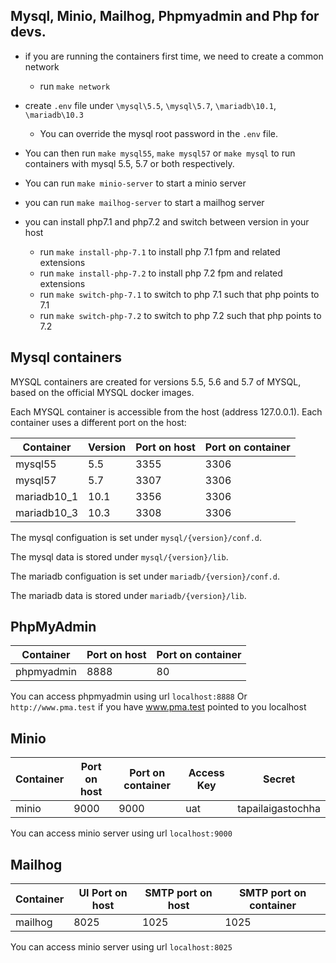 Mysql, Minio, Mailhog, Phpmyadmin and Php for devs.
----------------
  - if you are running the containers first time, we need to create a common network
    - run `make network`

  - create `.env` file under `\mysql\5.5`, `\mysql\5.7`, `\mariadb\10.1`, `\mariadb\10.3`
    * You can override the mysql root password in the `.env` file.

  - You can then run `make mysql55`,  `make mysql57` or `make mysql` to run containers with mysql 5.5, 5.7 or both respectively.
  
  - You can run `make minio-server` to start a minio server
  
  - you can run `make mailhog-server` to start a mailhog server
  
  - you can install php7.1 and php7.2 and switch between version in your host
      - run  `make install-php-7.1` to install php 7.1 fpm and related extensions 
      - run  `make install-php-7.2` to install php 7.2 fpm and related extensions
      - run  `make switch-php-7.1` to switch to php 7.1 such that php points to 7.1
      - run  `make switch-php-7.2` to switch to php 7.2 such that php points to 7.2

Mysql containers
----------------

MYSQL containers are created for versions 5.5, 5.6 and 5.7 of MYSQL, based on the official MYSQL docker images.

Each MYSQL container is accessible from the host (address 127.0.0.1). Each container uses a different port on the host:

| Container  | Version  | Port on host | Port on container  |
| ---------- | -------- | ------------ | ------------------ |
| mysql55    | 5.5      | 3355         | 3306               |
| mysql57    | 5.7      | 3307         | 3306               |
| mariadb10_1| 10.1     | 3356         | 3306               |
| mariadb10_3| 10.3     | 3308         | 3306               |


The mysql configuation is set under `mysql/{version}/conf.d`.

The mysql data is stored under `mysql/{version}/lib`.

The mariadb configuation is set under `mariadb/{version}/conf.d`.

The mariadb data is stored under `mariadb/{version}/lib`.

PhpMyAdmin
----------

| Container  | Port on host | Port on container  |
| ---------- |  ----------- | ------------------ |
| phpmyadmin |  8888        | 80                 |

You can access phpmyadmin using url `localhost:8888` Or `http://www.pma.test` if you have www.pma.test pointed to you localhost

Minio
----------

| Container  | Port on host | Port on container  | Access Key | Secret            |
| ---------- |  ------------| ------------------ | ---------- | ----------------- |
| minio      |  9000        | 9000               | uat        | tapailaigastochha |

You can access minio server using url `localhost:9000`

Mailhog
----------

| Container  | UI Port on host | SMTP port on host | SMTP port on container |
| ---------- |  -------------- | ----------------- | ---------------------- |
| mailhog    |  8025           | 1025              | 1025                   |

You can access minio server using url `localhost:8025`
